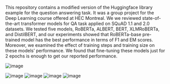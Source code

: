 This repository contains a modified version of the Huggingface library example for the question answering task. 
It was a group project for the Deep Learning course offered at HEC Montreal. We we reviewed state-of-the-art transformer models for QA task applied on 
SQuAD 1.1 and 2.0 datasets. We tested five models, RoBERTa, ALBERT, BERT, XLMRoBERTa, and DistilBERT, and our experiments showed that RoBERTa-base pre-trained model 
has the best performance in terms of F1 and EM scores. 
Moreover, we examined the effect of training steps and training size on these models’ performance. 
We found that fine-tuning these models just for 2 epochs is enough to get our reported performance. 

![image](https://user-images.githubusercontent.com/46126394/195227422-18250aa2-f65f-441d-b8a2-842fb56527ff.png)


![image](https://user-images.githubusercontent.com/46126394/195227369-8913b07d-93f0-4b71-8197-eaf18b83cfa4.png)
![image](https://user-images.githubusercontent.com/46126394/195227385-01bb5250-cc43-4606-baf2-873ff55c7e0e.png)
![image](https://user-images.githubusercontent.com/46126394/195227399-008ac73e-2a94-4ab7-8132-c4d8c7c8f2aa.png)
![image](https://user-images.githubusercontent.com/46126394/195227409-5fa6568f-cba9-4237-8ff6-2a3421f58773.png)

